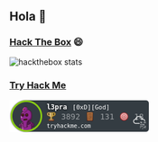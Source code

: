 ## Hola :penguin:

### [Hack The Box](https://app.hackthebox.com/profile/420577) 😄
![hackthebox stats](http://www.hackthebox.eu/badge/image/420577)


### [Try Hack Me](https://tryhackme.com/p/l3pra)
![tryhackme stats](./imagenes/thm.png)

<!--
**kaniehuest/kaniehuest** is a ✨ _special_ ✨ repository because its `README.md` (this file) appears on your GitHub profile.

Here are some ideas to get you started:

- 🔭 I’m currently working on ...
- 🌱 I’m currently learning ...
- 👯 I’m looking to collaborate on ...
- 🤔 I’m looking for help with ...
- 💬 Ask me about ...
- 📫 How to reach me: ...
- 😄 Pronouns: ...
- ⚡ Fun fact: ...
-->
